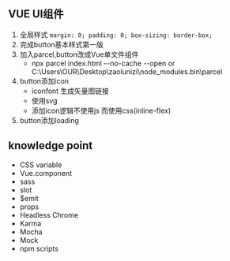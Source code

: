## VUE UI组件

1. 全局样式 `margin: 0; padding: 0; box-sizing: border-box;`
2. 完成button基本样式第一版
4. 加入parcel,button改成Vue单文件组件
    - npx parcel index.html --no-cache --open  or C:\Users\OUR\Desktop\zaolunizi\node_modules\.bin\parcel
5. button添加icon
    - iconfont 生成矢量图链接
    - 使用svg
    - 添加icon逻辑不使用js 而使用css(inline-flex)
7. button添加loading


## knowledge point
- CSS variable
- Vue.component
- sass
- slot
- $emit
- props
- Headless Chrome
- Karma
- Mocha
- Mock
- npm scripts